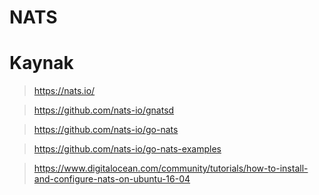 # NATS 

# Kaynak

> https://nats.io/

> https://github.com/nats-io/gnatsd

> https://github.com/nats-io/go-nats

> https://github.com/nats-io/go-nats-examples

> https://www.digitalocean.com/community/tutorials/how-to-install-and-configure-nats-on-ubuntu-16-04